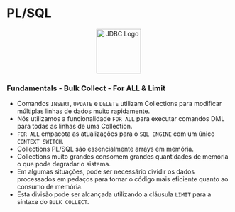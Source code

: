 # PL/SQL

<div style="text-align:center;">
    <img src="https://5.imimg.com/data5/SELLER/Default/2022/7/FT/WW/IM/7756102/oracle-database-enterprise-edition-license-1-processor.png" alt="JDBC Logo" width="100" height="100">
</div>


### Fundamentals - Bulk Collect - For ALL & Limit
* Comandos `INSERT`, `UPDATE` e `DELETE` utilizam Collections para modificar múltiplas linhas de dados muito rapidamente.
* Nós utilizamos a funcionalidade `FOR ALL` para executar comandos DML para todas as linhas de uma Collection.
* `FOR ALL` empacota as atualizações para o `SQL ENGINE` com um único `CONTEXT SWITCH`.
* Collections PL/SQL são essencialmente arrays em memória.
* Collections muito grandes consomem grandes quantidades de memória o que pode degradar o sistema.
* Em algumas situações, pode ser necessário dividir os dados processados em pedaços para tornar o código mais eficiente quanto ao consumo de memória.
* Esta divisão pode ser alcançada utilizando a cláusula `LIMIT` para a sintaxe do `BULK COLLECT`.
